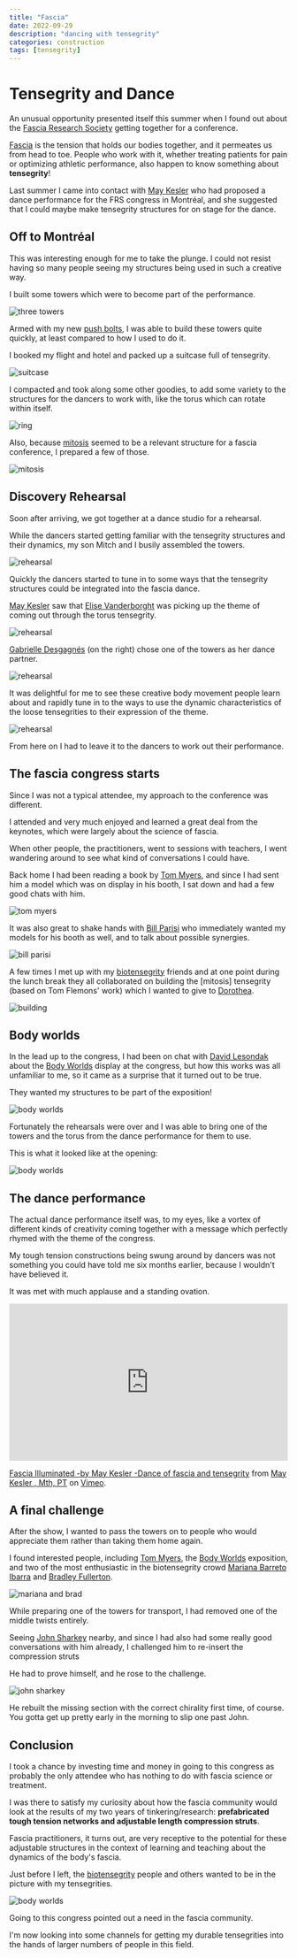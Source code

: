 ```yaml
---
title: "Fascia"
date: 2022-09-29
description: "dancing with tensegrity"
categories: construction
tags: [tensegrity]
---
```

# Tensegrity and Dance

An unusual opportunity presented itself this summer when I found out about the [Fascia Research Society](https://fasciaresearchsociety.org/) getting together for
a conference.

[Fascia](https://en.wikipedia.org/wiki/Fascia) is the tension that holds our bodies together, and it permeates us from head to toe.  People who work with it, whether
treating patients for pain or optimizing athletic performance, also happen to know something about **tensegrity**!

Last summer I came into contact with [May Kesler](http://www.maykesler.com/) who had proposed a dance performance for the FRS congress in Montréal,
and she suggested that I could maybe make tensegrity structures for on stage for the dance.

## Off to Montréal

This was interesting enough for me to take the plunge. I could not resist having
so many people seeing my structures being used in such a creative way.

I built some towers which were to become part of the performance.

![three towers](/images/2022-09/three-towers.jpg)

Armed with my new [push bolts](/construction/2022/08/04/push-bolts-for-people), 
I was able to build these towers quite quickly, at least compared to how I used to do it.

I booked my flight and hotel and packed up a suitcase full of tensegrity. 

![suitcase](/images/2022-09/suitcase.jpg)

I compacted and took along some other goodies, to add some variety to the structures for the dancers to work with, 
like the torus which can rotate within itself.

![ring](/images/2022-09/ring.jpg)

Also, because [mitosis](/construction/2022/08/30/mitosis) seemed to be a relevant structure for a fascia conference, I prepared a few of those.

![mitosis](/images/2022-09/mitosis-2x.jpg)

## Discovery Rehearsal

Soon after arriving, we got together at a dance studio for a rehearsal.

While the dancers started getting familiar with the tensegrity structures and their dynamics, my son Mitch and I busily assembled the towers.

![rehearsal](/images/2022-09/rehearsal-3.jpg)

Quickly the dancers started to tune in to some ways that the tensegrity structures could be integrated into the fascia dance.

[May Kesler](http://www.maykesler.com/) saw that [Elise Vanderborght](https://www.spinalmouvement.com/stjosephmassotherapie/elise-vanderborght) was picking up the theme of coming out through the torus tensegrity.

![rehearsal](/images/2022-09/rehearsal-1.jpg)

[Gabrielle Desgagnés](https://www.quebecdanse.org/en/repertoire/desgagnes-gabrielle-2/) (on the right) chose one of the towers as her dance partner.

![rehearsal](/images/2022-09/rehearsal-4.jpg)

It was delightful for me to see these creative body movement people learn about and rapidly tune in to the ways
to use the dynamic characteristics of the loose tensegrities to their expression of the theme.

![rehearsal](/images/2022-09/rehearsal-2.jpg)

From here on I had to leave it to the dancers to work out their performance.

## The fascia congress starts

Since I was not a typical attendee, my approach to the conference was different.

I attended and very much enjoyed and learned a great deal from the keynotes, which were largely about the science of fascia.

When other people, the practitioners, went to sessions with teachers, I went wandering around to see what kind of conversations I could have.

Back home I had been reading a book by [Tom Myers](https://www.anatomytrains.com/), and since I had sent him a model which was on display in his booth,
I sat down and had a few good chats with him.

![tom myers](/images/2022-09/myers.jpg)

It was also great to shake hands with [Bill Parisi](https://www.parisischool.com/about-us/meet-bill-parisi/) who immediately wanted my models
for his booth as well, and to talk about possible synergies.

![bill parisi](/images/2022-09/parisi.jpg)

A few times I met up with my [biotensegrity](http://www.biotensegrity.com/) friends and at one point during the lunch break
they all collaborated on building the [mitosis] tensegrity (based on Tom Flemons' work) which I wanted to give to [Dorothea](https://research.cs.queensu.ca/home/blostein/). 

![building](/images/2022-09/building-biotensegrity.jpg)

## Body worlds

In the lead up to the congress, I had been on chat with [David Lesondak](http://www.davidlesondak.com/) about the [Body Worlds](https://bodyworlds.com/) display
at the congress, but how this works was all unfamiliar to me, so it came as a surprise that it turned out to be true.

They wanted my structures to be part of the exposition!

![body worlds](/images/2022-09/body-worlds-1.jpg)

Fortunately the rehearsals were over and I was able to bring one of the towers and the torus from the dance performance for them to use.

This is what it looked like at the opening:

![body worlds](/images/2022-09/body-worlds-2.jpg)

## The dance performance

The actual dance performance itself was, to my eyes, like a vortex of different kinds of creativity coming together
with a message which perfectly rhymed with the theme of the congress.

My tough tension constructions being swung around by dancers was not something you could have told me six months
earlier, because I wouldn't have believed it.

It was met with much applause and a standing ovation.

<div style="padding:56.25% 0 0 0;position:relative;"><iframe src="https://player.vimeo.com/video/759112375?h=ca535bc245" style="position:absolute;top:0;left:0;width:100%;height:100%;" frameborder="0" allow="autoplay; fullscreen; picture-in-picture" allowfullscreen></iframe></div><script src="https://player.vimeo.com/api/player.js"></script>
<p><a href="https://vimeo.com/759112375">Fascia Illuminated -by May Kesler -Dance of fascia and tensegrity</a> from <a href="https://vimeo.com/keslerdances">May Kesler , Mth, PT</a> on <a href="https://vimeo.com">Vimeo</a>.</p>

## A final challenge

After the show, I wanted to pass the towers on to people who would appreciate them rather than taking them home again.

I found interested people, including [Tom Myers](https://www.anatomytrains.com/), the [Body Worlds](https://bodyworlds.com/) exposition, and two of the most enthusiastic
in the biotensegrity crowd [Mariana Barreto Ibarra](https://www.weflowtherapy.com/about-us) and [Bradley Fullerton](https://proloaustin.com/about-us/).

![mariana and brad](/images/2022-09/mariana-brad.jpg)

While preparing one of the towers for transport, I had removed one of the middle twists entirely.

Seeing [John Sharkey](http://www.johnsharkeyevents.com/) nearby, and since I had also had some really good conversations with him already,
I challenged him to re-insert the compression struts

He had to prove himself, and he rose to the challenge.

![john sharkey](/images/2022-09/sharkey.jpg)

He rebuilt the missing section with the correct chirality first time, of course. You gotta get up pretty early in the morning
to slip one past John.

## Conclusion

I took a chance by investing time and money in going to this congress as probably the only attendee who
has nothing to do with fascia science or treatment.

I was there to satisfy my curiosity about how the fascia community would look at the results of my two
years of tinkering/research: **prefabricated tough tension networks and adjustable length compression struts**.

Fascia practitioners, it turns out, are very receptive to the potential for these adjustable structures in the context
of learning and teaching about the dynamics of the body's fascia.

Just before I left, the [biotensegrity](http://www.biotensegrity.com/) people and others wanted to be in the picture
with my tensegrities.

![body worlds](/images/2022-09/fascia-group-photo.jpg)

Going to this congress pointed out a need in the fascia community. 

I'm now looking into some channels for getting my durable tensegrities into the hands of larger numbers of people in this field.
